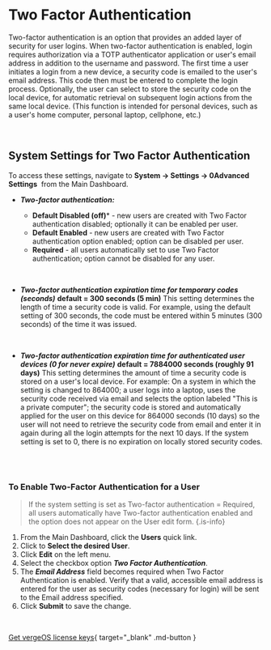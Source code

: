 # Two Factor Authentication

Two-factor authentication is an option that provides an added layer of security for user logins. When two-factor authentication is enabled, login requires authorization via a TOTP authenticator application or user's email address in addition to the username and password. The first time a user initiates a login from a new device, a security code is emailed to the user's email address. This code then must be entered to complete the login process. Optionally, the user can select to store the security code on the local device, for automatic retrieval on subsequent login actions from the same local device. (This function is intended for personal devices, such as a user's home computer, personal laptop, cellphone, etc.)


<br>

## System Settings for Two Factor Authentication

To access these settings, navigate to **System -> Settings -> 0Advanced Settings**  from the Main Dashboard.

- ***Two-factor authentication:***

  -   **Default Disabled (off)*** - new users are created with Two Factor authentication disabled; optionally it can be enabled per user.
  -   **Default Enabled** - new users are created with Two Factor authentication option enabled; option can be disabled per user.
  -   **Required** - all users automatically set to use Two Factor authentication; option cannot be disabled for any user.

<br>

- ***Two-factor authentication expiration time for temporary codes (seconds)***
  **default = 300 seconds (5 min)**
This setting determines the length of time a security code is valid.  For example, using the default setting of 300 seconds, the code must be entered within 5 minutes (300 seconds) of the time it was issued.

<br>

- ***Two-factor authentication expiration time for authenticated user devices (0 for never expire)***
**default = 7884000 seconds (roughly 91 days)**
This setting determines the amount of time a security code is stored on a user's local device. For example: On a system in which the setting is changed to 864000; a user logs into a laptop, uses the security code received via email and selects the option labeled "This is a private computer"; the security code is stored and automatically applied for the user on this device for 864000 seconds (10 days) so the user will not need to retrieve the security code from email and enter it in again during all the login attempts for the next 10 days.  If the system setting is set to 0, there is no expiration on locally stored security codes.

<br>
<br>

### To Enable Two-Factor Authentication for a User

> If the system setting is set as Two-factor authentication = Required, all users automatically have Two-factor authentication enabled and the option does not appear on the User edit form. {.is-info}

1.  From the Main Dashboard, click the **Users** quick link.
2.  Click to **Select the desired User**.
3.  Click **Edit** on the left menu.
4.  Select the checkbox option ***Two Factor Authentication***.
5.  The ***Email Address*** field becomes required when Two Factor Authentication is enabled. Verify that a valid, accessible email address is entered for the user as security codes (necessary for login) will be sent to the Email address specified.
6.  Click **Submit** to save the change.

<br>

[Get vergeOS license keys](https://www.verge.io/test-drive){ target="_blank" .md-button }
